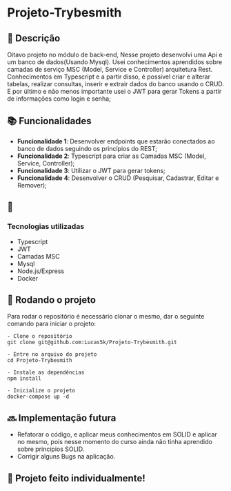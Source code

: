 # Projeto-Trybesmith

## :memo: Descrição
Oitavo projeto no módulo de back-end, Nesse projeto desenvolvi uma Api e um banco de dados(Usando Mysql).
Usei conhecimentos aprendidos sobre camadas de serviço MSC (Model, Service e Controller) arquitetura Rest. Conhecimentos em Typescript e a partir disso, é possível criar e alterar tabelas, realizar consultas, inserir e extrair dados do banco usando o CRUD.
E por último e não menos importante usei o JWT para gerar Tokens a partir de informações como login e senha;


## :books: Funcionalidades
* <b>Funcionalidade 1</b>: Desenvolver endpoints que estarão conectados ao banco de dados seguindo os princípios do REST;
* <b>Funcionalidade 2</b>: Typescript para criar as Camadas MSC (Model, Service, Controller);
* <b>Funcionalidade 3</b>: Utilizar o JWT para gerar tokens;
* <b>Funcionalidade 4</b>: Desenvolver o CRUD (Pesquisar, Cadastrar, Editar e Remover);


## :wrench: <h3>Tecnologias utilizadas</h3>
- Typescript
- JWT
- Camadas MSC
- Mysql
- Node.js/Express
- Docker

## :rocket: Rodando o projeto
Para rodar o repositório é necessário clonar o mesmo, dar o seguinte comando para iniciar o projeto:
```
- Clone o repositório
git clone git@github.com:Lucas5k/Projeto-Trybesmith.git

- Entre no arquivo do projeto
cd Projeto-Trybesmith

- Instale as dependências
npm install

- Inicialize o projeto
docker-compose up -d

```
## :soon: Implementação futura
* Refatorar o código, e aplicar meus conhecimentos em SOLID e aplicar no mesmo, pois nesse momento do curso ainda não tinha aprendido sobre principios SOLID.
* Corrigir alguns Bugs na aplicação.

## :handshake: Projeto feito individualmente!
